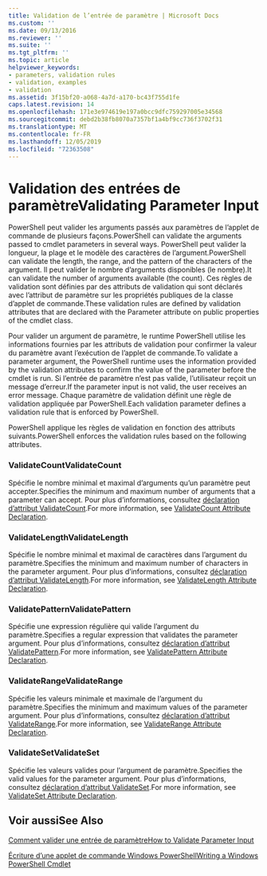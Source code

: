 ```yaml
---
title: Validation de l’entrée de paramètre | Microsoft Docs
ms.custom: ''
ms.date: 09/13/2016
ms.reviewer: ''
ms.suite: ''
ms.tgt_pltfrm: ''
ms.topic: article
helpviewer_keywords:
- parameters, validation rules
- validation, examples
- validation
ms.assetid: 3f15bf20-a068-4a7d-a170-bc43f755d1fe
caps.latest.revision: 14
ms.openlocfilehash: 171e3e974619e197a0bcc9dfc759297005e34568
ms.sourcegitcommit: debd2b38fb8070a7357bf1a4bf9cc736f3702f31
ms.translationtype: MT
ms.contentlocale: fr-FR
ms.lasthandoff: 12/05/2019
ms.locfileid: "72363508"
---
```

# <a name="validating-parameter-input"></a><span data-ttu-id="822f1-102">Validation des entrées de paramètre</span><span class="sxs-lookup"><span data-stu-id="822f1-102">Validating Parameter Input</span></span>

<span data-ttu-id="822f1-103">PowerShell peut valider les arguments passés aux paramètres de l’applet de commande de plusieurs façons.</span><span class="sxs-lookup"><span data-stu-id="822f1-103">PowerShell can validate the arguments passed to cmdlet parameters in several ways.</span></span>
<span data-ttu-id="822f1-104">PowerShell peut valider la longueur, la plage et le modèle des caractères de l’argument.</span><span class="sxs-lookup"><span data-stu-id="822f1-104">PowerShell can validate the length, the range, and the pattern of the characters of the argument.</span></span>
<span data-ttu-id="822f1-105">Il peut valider le nombre d’arguments disponibles (le nombre).</span><span class="sxs-lookup"><span data-stu-id="822f1-105">It can validate the number of arguments available (the count).</span></span>
<span data-ttu-id="822f1-106">Ces règles de validation sont définies par des attributs de validation qui sont déclarés avec l’attribut de paramètre sur les propriétés publiques de la classe d’applet de commande.</span><span class="sxs-lookup"><span data-stu-id="822f1-106">These validation rules are defined by validation attributes that are declared with the Parameter attribute on public properties of the cmdlet class.</span></span>

<span data-ttu-id="822f1-107">Pour valider un argument de paramètre, le runtime PowerShell utilise les informations fournies par les attributs de validation pour confirmer la valeur du paramètre avant l’exécution de l’applet de commande.</span><span class="sxs-lookup"><span data-stu-id="822f1-107">To validate a parameter argument, the PowerShell runtime uses the information provided by the validation attributes to confirm the value of the parameter before the cmdlet is run.</span></span>
<span data-ttu-id="822f1-108">Si l’entrée de paramètre n’est pas valide, l’utilisateur reçoit un message d’erreur.</span><span class="sxs-lookup"><span data-stu-id="822f1-108">If the parameter input is not valid, the user receives an error message.</span></span>
<span data-ttu-id="822f1-109">Chaque paramètre de validation définit une règle de validation appliquée par PowerShell.</span><span class="sxs-lookup"><span data-stu-id="822f1-109">Each validation parameter defines a validation rule that is enforced by PowerShell.</span></span>

<span data-ttu-id="822f1-110">PowerShell applique les règles de validation en fonction des attributs suivants.</span><span class="sxs-lookup"><span data-stu-id="822f1-110">PowerShell enforces the validation rules based on the following attributes.</span></span>

### <a name="validatecount"></a><span data-ttu-id="822f1-111">ValidateCount</span><span class="sxs-lookup"><span data-stu-id="822f1-111">ValidateCount</span></span>

<span data-ttu-id="822f1-112">Spécifie le nombre minimal et maximal d’arguments qu’un paramètre peut accepter.</span><span class="sxs-lookup"><span data-stu-id="822f1-112">Specifies the minimum and maximum number of arguments that a parameter can accept.</span></span>
<span data-ttu-id="822f1-113">Pour plus d’informations, consultez [déclaration d’attribut ValidateCount](./validatecount-attribute-declaration.md).</span><span class="sxs-lookup"><span data-stu-id="822f1-113">For more information, see [ValidateCount Attribute Declaration](./validatecount-attribute-declaration.md).</span></span>

### <a name="validatelength"></a><span data-ttu-id="822f1-114">ValidateLength</span><span class="sxs-lookup"><span data-stu-id="822f1-114">ValidateLength</span></span>

<span data-ttu-id="822f1-115">Spécifie le nombre minimal et maximal de caractères dans l’argument du paramètre.</span><span class="sxs-lookup"><span data-stu-id="822f1-115">Specifies the minimum and maximum number of characters in the parameter argument.</span></span>
<span data-ttu-id="822f1-116">Pour plus d’informations, consultez [déclaration d’attribut ValidateLength](./validatelength-attribute-declaration.md).</span><span class="sxs-lookup"><span data-stu-id="822f1-116">For more information, see [ValidateLength Attribute Declaration](./validatelength-attribute-declaration.md).</span></span>

### <a name="validatepattern"></a><span data-ttu-id="822f1-117">ValidatePattern</span><span class="sxs-lookup"><span data-stu-id="822f1-117">ValidatePattern</span></span>

<span data-ttu-id="822f1-118">Spécifie une expression régulière qui valide l’argument du paramètre.</span><span class="sxs-lookup"><span data-stu-id="822f1-118">Specifies a regular expression that validates the parameter argument.</span></span>
<span data-ttu-id="822f1-119">Pour plus d’informations, consultez [déclaration d’attribut ValidatePattern](./validatepattern-attribute-declaration.md).</span><span class="sxs-lookup"><span data-stu-id="822f1-119">For more information, see [ValidatePattern Attribute Declaration](./validatepattern-attribute-declaration.md).</span></span>

### <a name="validaterange"></a><span data-ttu-id="822f1-120">ValidateRange</span><span class="sxs-lookup"><span data-stu-id="822f1-120">ValidateRange</span></span>

<span data-ttu-id="822f1-121">Spécifie les valeurs minimale et maximale de l’argument du paramètre.</span><span class="sxs-lookup"><span data-stu-id="822f1-121">Specifies the minimum and maximum values of the parameter argument.</span></span>
<span data-ttu-id="822f1-122">Pour plus d’informations, consultez [déclaration d’attribut ValidateRange](./validaterange-attribute-declaration.md).</span><span class="sxs-lookup"><span data-stu-id="822f1-122">For more information, see [ValidateRange Attribute Declaration](./validaterange-attribute-declaration.md).</span></span>

### <a name="validateset"></a><span data-ttu-id="822f1-123">ValidateSet</span><span class="sxs-lookup"><span data-stu-id="822f1-123">ValidateSet</span></span>

<span data-ttu-id="822f1-124">Spécifie les valeurs valides pour l’argument de paramètre.</span><span class="sxs-lookup"><span data-stu-id="822f1-124">Specifies the valid values for the parameter argument.</span></span>
<span data-ttu-id="822f1-125">Pour plus d’informations, consultez [déclaration d’attribut ValidateSet](./validateset-attribute-declaration.md).</span><span class="sxs-lookup"><span data-stu-id="822f1-125">For more information, see [ValidateSet Attribute Declaration](./validateset-attribute-declaration.md).</span></span>

## <a name="see-also"></a><span data-ttu-id="822f1-126">Voir aussi</span><span class="sxs-lookup"><span data-stu-id="822f1-126">See Also</span></span>

[<span data-ttu-id="822f1-127">Comment valider une entrée de paramètre</span><span class="sxs-lookup"><span data-stu-id="822f1-127">How to Validate Parameter Input</span></span>](./how-to-validate-parameter-input.md)

[<span data-ttu-id="822f1-128">Écriture d’une applet de commande Windows PowerShell</span><span class="sxs-lookup"><span data-stu-id="822f1-128">Writing a Windows PowerShell Cmdlet</span></span>](./writing-a-windows-powershell-cmdlet.md)
